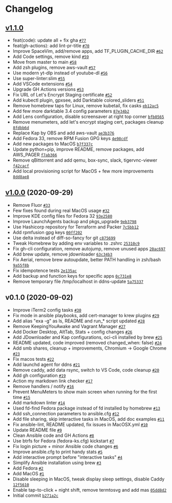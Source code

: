 # Changelog

## [v1.1.0](https://github.com/ruzickap/ansible-my_workstation/compare/v1.0.0...v1.1.0)

- feat(code): update all + fix gha [`#77`](https://github.com/ruzickap/ansible-my_workstation/pull/77)
- feat(gh-actions): add lint-pr-title [`#70`](https://github.com/ruzickap/ansible-my_workstation/pull/70)
- Improve SpaceVim, add/remove apps, add TF_PLUGIN_CACHE_DIR [`#62`](https://github.com/ruzickap/ansible-my_workstation/pull/62)
- Add Code settings, remove kind [`#59`](https://github.com/ruzickap/ansible-my_workstation/pull/59)
- Move from master to main [`#58`](https://github.com/ruzickap/ansible-my_workstation/pull/58)
- Add zsh plugins, remove aws-vault [`#57`](https://github.com/ruzickap/ansible-my_workstation/pull/57)
- Use modern yt-dlp instead of youtube-dl [`#56`](https://github.com/ruzickap/ansible-my_workstation/pull/56)
- Use super-linter:slim [`#55`](https://github.com/ruzickap/ansible-my_workstation/pull/55)
- Add VSCode extensions [`#54`](https://github.com/ruzickap/ansible-my_workstation/pull/54)
- Upgrade GH Actions versions [`#53`](https://github.com/ruzickap/ansible-my_workstation/pull/53)
- Fix URL of Let's Encrypt Staging certificate [`#52`](https://github.com/ruzickap/ansible-my_workstation/pull/52)
- Add kubectl plugin, gpxsee, add Darktable colored_sliders [`#51`](https://github.com/ruzickap/ansible-my_workstation/pull/51)
- Remove homebrew taps for Linux, remove kubetail, fix casks [`eb12ac5`](https://github.com/ruzickap/ansible-my_workstation/commit/eb12ac554f0b8009255763e9591e95514a4bab78)
- Add few more darktable 3.4 config parameters [`87e34b2`](https://github.com/ruzickap/ansible-my_workstation/commit/87e34b214174c012c104c1cf620b5edeca2fccae)
- Add Lens configuration, disable screensaver at right top corner [`bfb0565`](https://github.com/ruzickap/ansible-my_workstation/commit/bfb0565448b3f2965cc43df3e84d81d5891a13cd)
- Remove menumeters, add let's encrypt staging cert, packages cleanup [`8fdbb6d`](https://github.com/ruzickap/ansible-my_workstation/commit/8fdbb6d03177190a4fdc64fc5f58977c07c33562)
- Replace Kap by OBS and add aws-vault [`ae3b376`](https://github.com/ruzickap/ansible-my_workstation/commit/ae3b376a0572630e7e29b37337fc6b81563bc970)
- Add Fedora 33, remove RPM Fusion GPG keys [`4e98cdf`](https://github.com/ruzickap/ansible-my_workstation/commit/4e98cdfd19b2836b7d9351834fea1f226d281528)
- Add new packages to MacOS [`b7f337c`](https://github.com/ruzickap/ansible-my_workstation/commit/b7f337c89febb5687948c89af4218fc0413ed219)
- Update python+pip, improve README, remove packages, add AWS_PAGER [`f7ab366`](https://github.com/ruzickap/ansible-my_workstation/commit/f7ab3660f318698d6209d74709cb06ac0690b861)
- Remove qBittorrent and add qemu, box-sync, slack, tigervnc-viewer [`f42cacf`](https://github.com/ruzickap/ansible-my_workstation/commit/f42cacf63f21c2af08e9a03ccda7f27e146f39ac)
- Add local provisioning script for MacOS + few more improvements [`8dd8ae8`](https://github.com/ruzickap/ansible-my_workstation/commit/8dd8ae800c3a4549c38db455b4a5f0fc6ef26086)

## [v1.0.0](https://github.com/ruzickap/ansible-my_workstation/compare/v0.1.0...v1.0.0) (2020-09-29)

- Remove Fluor [`#33`](https://github.com/ruzickap/ansible-my_workstation/pull/33)
- Few fixes found during real MacOS usage [`#32`](https://github.com/ruzickap/ansible-my_workstation/pull/32)
- Improve KDE config files for Fedora 32 [`93e2580`](https://github.com/ruzickap/ansible-my_workstation/commit/93e25802f3192d843a3d211b4efe445c18582093)
- Improve LaunchAgents backup and pkgs_upgrade [`9eb3798`](https://github.com/ruzickap/ansible-my_workstation/commit/9eb3798e086b951c64e24fa715e4642a9a832dea)
- Use Hashicorp repository for Terraform and Packer [`7c5bb12`](https://github.com/ruzickap/ansible-my_workstation/commit/7c5bb12de09ee174979d044cd84308de00a072b3)
- Add rpmfusion gpg keys [`00ff202`](https://github.com/ruzickap/ansible-my_workstation/commit/00ff202acf220fbbf71994223f5d860f2f7235d0)
- Use delta instead of diff-so-fancy for git [`c875699`](https://github.com/ruzickap/ansible-my_workstation/commit/c87569980edd08b0d21c6f8f252f6e916f14b0e2)
- Tweak Homebrew by adding env variables to .zshrc [`25310c9`](https://github.com/ruzickap/ansible-my_workstation/commit/25310c90863510a0455d3c0ee1ad522d781dcb05)
- Fix gh-cli configuration, remove autojump, remove unused apps [`20ac697`](https://github.com/ruzickap/ansible-my_workstation/commit/20ac6975c1765c7b76766a804c3f6b9a71d9a2ac)
- Add brew update, remove jdownloader [`63c34b3`](https://github.com/ruzickap/ansible-my_workstation/commit/63c34b362bb725b432e7a3fe71258ee83eb74ec9)
- Fix Aerial, remove brew autoupdate, better PATH handling in zsh/bash [`9a55f8b`](https://github.com/ruzickap/ansible-my_workstation/commit/9a55f8ba14081338f85c51852637dc63b8a9deac)
- Fix idempotence tests [`2e135ac`](https://github.com/ruzickap/ansible-my_workstation/commit/2e135ac68922e32f3abbc73df80e7b44f154d320)
- Add backup and function keys for specific apps [`0c731e8`](https://github.com/ruzickap/ansible-my_workstation/commit/0c731e811c12a2e2b1f76ceee01d7703c2cd34cb)
- Remove temporary file /tmp/localhost in ddns-update [`5a75337`](https://github.com/ruzickap/ansible-my_workstation/commit/5a75337c3ad078e24e7e5abc36211ee21a8848d8)

## v0.1.0 (2020-09-02)

- Improve iTerm2 config tasks [`#30`](https://github.com/ruzickap/ansible-my_workstation/pull/30)
- Fix mode in ansible playbooks, add cert-manager to krew plugins [`#29`](https://github.com/ruzickap/ansible-my_workstation/pull/29)
- Add alias "exa -g" as ls, README and run_* script updated [`#28`](https://github.com/ruzickap/ansible-my_workstation/pull/28)
- Remove KeepingYouAwake and Vagrant Manager [`#27`](https://github.com/ruzickap/ansible-my_workstation/pull/27)
- Add Docker Desktop, AltTab, Stats + config changes [`#26`](https://github.com/ruzickap/ansible-my_workstation/pull/26)
- Add JDownloader and Kap configurations, oci-cli installed by brew [`#25`](https://github.com/ruzickap/ansible-my_workstation/pull/25)
- README updated, code improved (removed changed_when: false) [`#24`](https://github.com/ruzickap/ansible-my_workstation/pull/24)
- Add smb shares, cleanup + improvements, Chromium -&gt; Google Chrome [`#23`](https://github.com/ruzickap/ansible-my_workstation/pull/23)
- Fix macos tests [`#22`](https://github.com/ruzickap/ansible-my_workstation/pull/22)
- Add launchd agent for ddns [`#21`](https://github.com/ruzickap/ansible-my_workstation/pull/21)
- Remove caddy, add data rsync, switch to VS Code, code cleanup [`#20`](https://github.com/ruzickap/ansible-my_workstation/pull/20)
- Add gh configuration [`#19`](https://github.com/ruzickap/ansible-my_workstation/pull/19)
- Action my markdown link checker [`#17`](https://github.com/ruzickap/ansible-my_workstation/pull/17)
- Remove handlers / notify [`#16`](https://github.com/ruzickap/ansible-my_workstation/pull/16)
- Prevent MenuMeters to show main screen when running for the first time [`#15`](https://github.com/ruzickap/ansible-my_workstation/pull/15)
- Add markdown linter [`#14`](https://github.com/ruzickap/ansible-my_workstation/pull/14)
- Used fd-find Fedora package instead of fd installed by homebrew [`#13`](https://github.com/ruzickap/ansible-my_workstation/pull/13)
- Add ssh_connection parameters to ansible.cfg [`#12`](https://github.com/ruzickap/ansible-my_workstation/pull/12)
- Add file sharing, skip interactive tasks in MacOS, add doc examples [`#11`](https://github.com/ruzickap/ansible-my_workstation/pull/11)
- Fix ansible-lint, README updated, fix issues in MacOSX.yml [`#10`](https://github.com/ruzickap/ansible-my_workstation/pull/10)
- Update README file [`#9`](https://github.com/ruzickap/ansible-my_workstation/pull/9)
- Clean Ansible code and GH Actions [`#8`](https://github.com/ruzickap/ansible-my_workstation/pull/8)
- Use btrfs for Fedora (fedora-ks.cfg) kickstart [`#7`](https://github.com/ruzickap/ansible-my_workstation/pull/7)
- Fix login picture + minor Ansible code changes [`#6`](https://github.com/ruzickap/ansible-my_workstation/pull/6)
- Improve ansible.cfg to print handy stats [`#5`](https://github.com/ruzickap/ansible-my_workstation/pull/5)
- Add interactive prompt before "interactive tasks" [`#4`](https://github.com/ruzickap/ansible-my_workstation/pull/4)
- Simplify Ansible installation using brew [`#3`](https://github.com/ruzickap/ansible-my_workstation/pull/3)
- Add Fedora [`#2`](https://github.com/ruzickap/ansible-my_workstation/pull/2)
- Add MacOS [`#1`](https://github.com/ruzickap/ansible-my_workstation/pull/1)
- Disable sleeping in MacOS, tweak display sleep settings, disable Caddy [`12f5610`](https://github.com/ruzickap/ansible-my_workstation/commit/12f561036b19730fcd90ae1340baa6984194b33c)
- Enable tap-to-click + night shift, remove termtosvg and add mas [`05dd8d2`](https://github.com/ruzickap/ansible-my_workstation/commit/05dd8d2b8ed694d7974be126645cefcd45c14740)
- Initial commit [`b271a2c`](https://github.com/ruzickap/ansible-my_workstation/commit/b271a2cbe57219052636fb867a7114cc12b9dce0)

